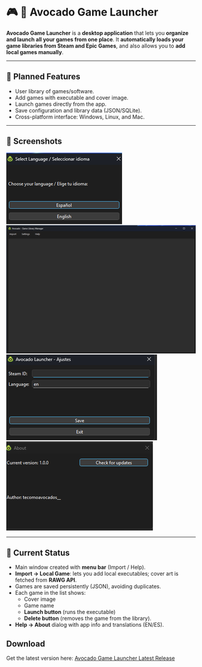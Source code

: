 # :video_game: :avocado: Avocado Game Launcher

**Avocado Game Launcher** is a **desktop application** that lets you **organize and launch all your games from one place**. It **automatically loads your game libraries from Steam and Epic Games**, and also allows you to **add local games manually**.

---

## :memo: Planned Features
- User library of games/software.  
- Add games with executable and cover image.  
- Launch games directly from the app.  
- Save configuration and library data (JSON/SQLite).  
- Cross-platform interface: Windows, Linux, and Mac.  

---
## :camera_flash: Screenshots
![Select Language](assets/screenshots/select_language.png)
![Main Window](assets/screenshots/main_window.png)
![Settings](assets/screenshots/settings.png)
![About](assets/screenshots/about.png)

---

## 🚀 Current Status
- Main window created with **menu bar** (Import / Help).  
- **Import → Local Game**: lets you add local executables; cover art is fetched from **RAWG API**.  
- Games are saved persistently (JSON), avoiding duplicates.  
- Each game in the list shows:  
  - Cover image  
  - Game name  
  - **Launch button** (runs the executable)  
  - **Delete button** (removes the game from the library).  
- **Help → About** dialog with app info and translations (EN/ES).  


## Download

Get the latest version here: [Avocado Game Launcher Latest Release](https://github.com/tecomoavocados-dev/avocado_game_launcher/releases/latest)